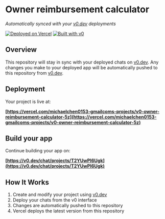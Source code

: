 # Owner reimbursement calculator

*Automatically synced with your [v0.dev](https://v0.dev) deployments*

[![Deployed on Vercel](https://img.shields.io/badge/Deployed%20on-Vercel-black?style=for-the-badge&logo=vercel)](https://vercel.com/michaelchen0153-gmailcoms-projects/v0-owner-reimbursement-calculator-5z)
[![Built with v0](https://img.shields.io/badge/Built%20with-v0.dev-black?style=for-the-badge)](https://v0.dev/chat/projects/T2YUwPI6Ugk)

## Overview

This repository will stay in sync with your deployed chats on [v0.dev](https://v0.dev).
Any changes you make to your deployed app will be automatically pushed to this repository from [v0.dev](https://v0.dev).

## Deployment

Your project is live at:

**[https://vercel.com/michaelchen0153-gmailcoms-projects/v0-owner-reimbursement-calculator-5z](https://vercel.com/michaelchen0153-gmailcoms-projects/v0-owner-reimbursement-calculator-5z)**

## Build your app

Continue building your app on:

**[https://v0.dev/chat/projects/T2YUwPI6Ugk](https://v0.dev/chat/projects/T2YUwPI6Ugk)**

## How It Works

1. Create and modify your project using [v0.dev](https://v0.dev)
2. Deploy your chats from the v0 interface
3. Changes are automatically pushed to this repository
4. Vercel deploys the latest version from this repository